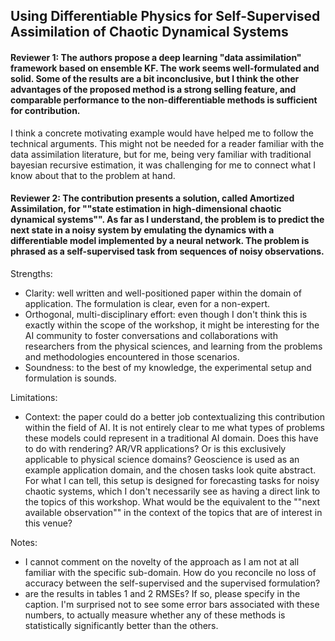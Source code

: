 ## Using Differentiable Physics for Self-Supervised Assimilation of Chaotic Dynamical Systems

#### Reviewer 1: The authors propose a deep learning "data assimilation" framework based on ensemble KF. The work seems well-formulated and solid. Some of the results are a bit inconclusive, but I think the other advantages of the proposed method is a strong selling feature, and comparable performance to the non-differentiable methods is sufficient for contribution. 	

I think a concrete motivating example would have helped me to follow the technical arguments. This might not be needed for a reader familiar with the data assimilation literature, but for me, being very familiar with traditional bayesian recursive estimation, it was challenging for me to connect what I know about that to the problem at hand.

#### Reviewer 2: The contribution presents a solution, called Amortized Assimilation, for ""state estimation in high-dimensional chaotic dynamical systems"". As far as I understand, the problem is to predict the next state in a noisy system by emulating the dynamics with a differentiable model implemented by a neural network. The problem is phrased as a self-supervised task from sequences of noisy observations.

Strengths:
- Clarity: well written and well-positioned paper within the domain of application. The formulation is clear, even for a non-expert.
- Orthogonal, multi-disciplinary effort: even though I don't think this is exactly within the scope of the workshop, it might be interesting for the AI community to foster conversations and collaborations with researchers from the physical sciences, and learning from the problems and methodologies encountered in those scenarios. 
- Soundness: to the best of my knowledge, the experimental setup and formulation is sounds.

Limitations:
- Context: the paper could do a better job contextualizing this contribution within the field of AI. It is not entirely clear to me what types of problems these models could represent in a traditional AI domain. Does this have to do with rendering? AR/VR applications? Or is this exclusively applicable to physical science domains? Geoscience is used as an example application domain, and the chosen tasks look quite abstract. For what I can tell, this setup is designed for forecasting tasks for noisy chaotic systems, which I don't necessarily see as having a direct link to the topics of this workshop. What would be the equivalent to the ""next available observation"" in the context of the topics that are of interest in this venue?

Notes:
- I cannot comment on the novelty of the approach as I am not at all familiar with the specific sub-domain. How do you reconcile no loss of accuracy between the self-supervised and the supervised formulation?
- are the results in tables 1 and 2 RMSEs? If so, please specify in the caption. I'm surprised not to see some error bars associated with these numbers, to actually measure whether any of these methods is statistically significantly better than the others.